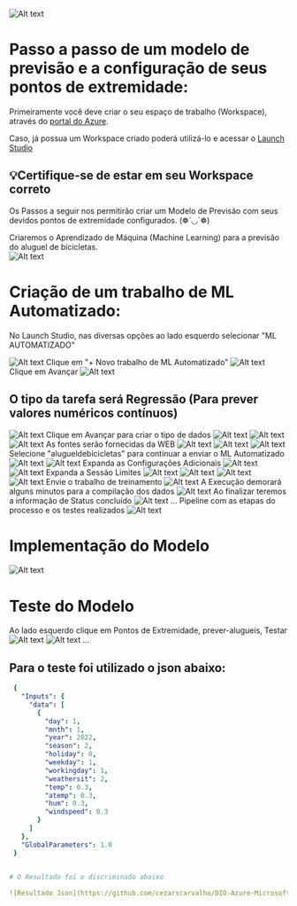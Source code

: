 ![Alt text](image.png)

# Passo a passo de um modelo de previsão e a configuração de seus pontos de extremidade:


Primeiramente você deve criar o seu espaço de trabalho (Workspace), através do [portal do Azure](https://www.portal.azure.com).

Caso, já possua um Workspace criado poderá utilizá-lo e acessar o [Launch Studio](https://ml.azure.com) 

## 💡Certifique-se de estar em seu Workspace correto

Os Passos a seguir nos permitirão criar um Modelo de Previsão com seus devidos pontos de extremidade configurados. (❁´◡`❁)

Criaremos o Aprendizado de Máquina (Machine Learning) para a previsão do aluguel de bicicletas.    
![Alt text](image-1.png)



# Criação de um trabalho de ML Automatizado:

No Launch Studio, nas diversas opções ao lado esquerdo selecionar  "ML AUTOMATIZADO" 

![Alt text](<ML Automatizado.png>)
Clique em "+ Novo trabalho de ML Automatizado"
![Alt text](<+ ML Automatizado.png>)
Clique em Avançar
![Alt text](<Avançar ML Automatizado.png>)
## O tipo da tarefa será Regressão (Para prever valores numéricos contínuos)
![Alt text](<Tipo de Dados Regressão.png>)
Clique em Avançar para criar o tipo de dados
![Alt text](<Criação de Dados.png>)
![Alt text](<Criar Ativo de Dados - Tipo de Dados.png>)
![Alt text](<Arquivos Web.png>)
As fontes serão fornecidas da WEB
![Alt text](URL.png)
![Alt text](Configura%C3%A7%C3%B5es.png)
![Alt text](Path.png)
Selecione "alugueldebicicletas" para continuar a enviar o ML Automatizado
![Alt text](<Aluguel de Bicicletas.png>)
![Alt text](<Envie ML.png>)
Expanda as Configurações Adicionais
![Alt text](<Config Add.png>)
![Alt text](<Mais Configurações Add.png>)
Expanda a Sessão Limites
![Alt text](<Sessão Limites.png>)
![Alt text](<Limites 1.png>)
![Alt text](<Limites 2.png>)
![Alt text](Computa%C3%A7%C3%A3o.png)
Envie o trabalho de treinamento
![Alt text](Examinar.png)
A Execução demorará alguns minutos para a compilação dos dados
![Alt text](<Em execução-1.png>)
Ao finalizar teremos a informação de Status concluído
![Alt text](Finaliza%C3%A7%C3%A3o.png)
...
Pipeline com as etapas do processo e os testes realizados
![Alt text](image-2.png)
# Implementação do Modelo
![Alt text](<Exito no modelo.png>)
# Teste do Modelo

Ao lado esquerdo clique em Pontos de Extremidade, prever-alugueis, Testar
![Alt text](<Pontos de extremidade.png>)
![Alt text](Testar.png)
...

## Para o teste foi utilizado o json abaixo:
```yaml
 {
   "Inputs": { 
     "data": [
       {
         "day": 1,
         "mnth": 1,   
         "year": 2022,
         "season": 2,
         "holiday": 0,
         "weekday": 1,
         "workingday": 1,
         "weathersit": 2, 
         "temp": 0.3, 
         "atemp": 0.3,
         "hum": 0.3,
         "windspeed": 0.3 
       }
     ]    
   },   
   "GlobalParameters": 1.0
 }
 

# O Resultado foi o discriminado abaixo

![Resultado Json](https://github.com/cezarscarvalho/DIO-Azure-Microsoft-Projetos/assets/158849910/c2daac3a-318c-4c4d-8845-33ee97243c10)

 




